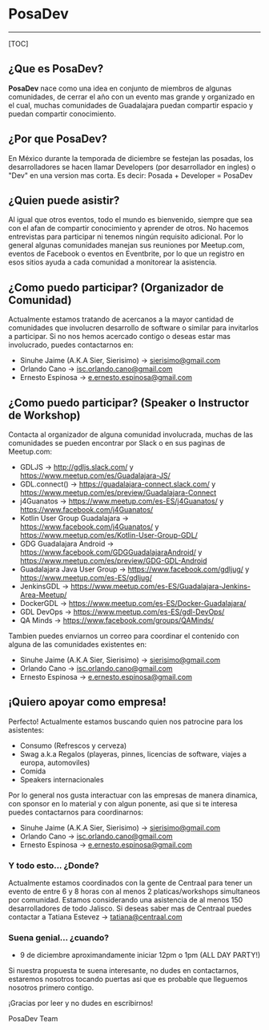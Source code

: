 # PosaDev

* * * *

[TOC]

## ¿Que es PosaDev?

**PosaDev** nace como una idea en conjunto de miembros de algunas comunidades, de cerrar el año con un evento mas grande y organizado en el cual, muchas comunidades de Guadalajara puedan compartir espacio y puedan compartir conocimiento.

## ¿Por que PosaDev?

En México durante la temporada de diciembre se festejan las posadas, los desarrolladores se hacen llamar Developers (por desarrollador en ingles) o "Dev" en una version mas corta. Es decir: Posada + Developer = PosaDev

## ¿Quien puede asistir?

Al igual que otros eventos, todo el mundo es bienvenido, siempre que sea con el afan de compartir conocimiento y aprender de otros. No hacemos entrevistas para participar ni tenemos ningún requisito adicional. Por lo general algunas comunidades manejan sus reuniones por Meetup.com, eventos de Facebook o eventos en Eventbrite, por lo que un registro en esos sitios ayuda a cada comunidad a monitorear la asistencia.

## ¿Como puedo participar? (Organizador de Comunidad)

Actualmente estamos tratando de acercanos a la mayor cantidad de comunidades que involucren desarrollo de software o similar para invitarlos a participar. Si no nos hemos acercado contigo o deseas estar mas involucrado, puedes contactarnos en:

* Sinuhe Jaime (A.K.A Sier, Sierisimo) -> sierisimo@gmail.com
* Orlando Cano ->  isc.orlando.cano@gmail.com
* Ernesto Espinosa -> e.ernesto.espinosa@gmail.com

## ¿Como puedo participar? (Speaker o Instructor de Workshop)

Contacta al organizador de alguna comunidad involucrada, muchas de las comunidades se pueden encontrar por Slack o en sus paginas de Meetup.com:

* GDLJS -> http://gdljs.slack.com/ y https://www.meetup.com/es/Guadalajara-JS/
* GDL.connect() -> https://guadalajara-connect.slack.com/ y https://www.meetup.com/es/preview/Guadalajara-Connect
* j4Guanatos -> https://www.meetup.com/es-ES/j4Guanatos/ y https://www.facebook.com/j4Guanatos/
* Kotlin User Group Guadalajara -> https://www.facebook.com/j4Guanatos/ y https://www.meetup.com/es/Kotlin-User-Group-GDL/
* GDG Guadalajara Android -> https://www.facebook.com/GDGGuadalajaraAndroid/ y https://www.meetup.com/es/preview/GDG-GDL-Android
* Guadalajara Java User Group -> https://www.facebook.com/gdljug/ y https://www.meetup.com/es-ES/gdljug/
* JenkinsGDL -> https://www.meetup.com/es-ES/Guadalajara-Jenkins-Area-Meetup/
* DockerGDL -> https://www.meetup.com/es-ES/Docker-Guadalajara/
* GDL DevOps -> https://www.meetup.com/es-ES/gdl-DevOps/
* QA Minds -> https://www.facebook.com/groups/QAMinds/


Tambien puedes enviarnos un correo para coordinar el contenido con alguna de las comunidades existentes en: 

* Sinuhe Jaime (A.K.A Sier, Sierisimo) -> sierisimo@gmail.com
* Orlando Cano ->  isc.orlando.cano@gmail.com
* Ernesto Espinosa -> e.ernesto.espinosa@gmail.com

## ¡Quiero apoyar como empresa!

Perfecto! Actualmente estamos buscando quien nos patrocine para los asistentes:

* Consumo (Refrescos y cerveza)
* Swag a.k.a Regalos (playeras, pinnes, licencias de software, viajes a europa, automoviles)
* Comida
* Speakers internacionales

Por lo general nos gusta interactuar con las empresas de manera dinamica, con sponsor en lo material y con algun ponente, asi que si te interesa puedes contactarnos para coordinarnos:

* Sinuhe Jaime (A.K.A Sier, Sierisimo) -> sierisimo@gmail.com
* Orlando Cano ->  isc.orlando.cano@gmail.com
* Ernesto Espinosa -> e.ernesto.espinosa@gmail.com

### Y todo esto... ¿Donde?

Actualmente estamos coordinados con la gente de Centraal para tener un evento de entre 6 y 8 horas con al menos 2 platicas/workshops simultaneos por comunidad. Estamos considerando una asistencia de al menos 150 desarrolladores de todo Jalisco. Si deseas saber mas de Centraal puedes contactar a Tatiana Estevez -> tatiana@centraal.com

### Suena genial... ¿cuando?

* 9 de diciembre aproximandamente iniciar 12pm o 1pm (ALL DAY PARTY!)


Si nuestra propuesta te suena interesante, no dudes en contactarnos, estaremos nosotros tocando puertas asi que es probable que lleguemos nosotros primero contigo. 



¡Gracias por leer y no dudes en escribirnos!

PosaDev Team

